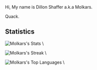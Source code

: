 
Hi, My name is Dillon Shaffer a.k.a Molkars.

Quack.

## Statistics

![Molkars's Stats](https://github-readme-stats.vercel.app/api?username=Molkars&theme=solarized-light&show_icons=true&hide_border=true&count_private=true) \

![Molkars's Streak](https://github-readme-streak-stats.herokuapp.com/?user=Molkars&theme=solarized-light&hide_border=true) \

![Molkars's Top Languages](https://github-readme-stats.vercel.app/api/top-langs/?username=Molkars&theme=solarized-light&show_icons=true&hide_border=true&layout=compact) \
